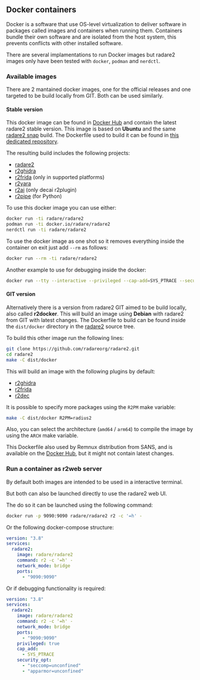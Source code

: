 ## Docker containers

Docker is a software that use OS-level virtualization to deliver software in packages called images and containers when running them.
Containers bundle their own software and are isolated from the host system, this prevents conflicts with other installed software.

There are several implamentations to run Docker images but radare2 images only have been tested with `docker`, `podman` and `nerdctl`.

### Available images

There are 2 mantained docker images, one for the official releases and one targeted to be build locally from GIT.
Both can be used similarly.

#### Stable version

This docker image can be found in [Docker Hub](https://hub.docker.com/r/radare/radare2) and contain the latest radare2 stable version.
This image is based on **Ubuntu** and the same [radare2 snap](https://snapcraft.io/radare2) build.
The Dockerfile used to build it can be found in [this dedicated repository](https://github.com/radareorg/radare2-snap).

The resulting build includes the following projects:

* [radare2](https://github.com/radareorg/radare2)
* [r2ghidra](https://github.com/radareorg/r2ghidra)
* [r2frida](https://github.com/nowsecure/r2frida) (only in supported platforms)
* [r2yara](https://github.com/radareorg/r2yara)
* [r2ai](https://github.com/radareorg/r2ai) (only decai r2plugin)
* [r2pipe](https://pypi.org/project/r2pipe/) (for Python)

To use this docker image you can use either:

```sh
docker run -ti radare/radare2
podman run -ti docker.io/radare/radare2
nerdctl run -ti radare/radare2
```

To use the docker image as one shot so it removes everything inside the container on exit just add `--rm` as follows:

```sh
docker run --rm -ti radare/radare2
```

Another example to use for debugging inside the docker:

```sh
docker run --tty --interactive --privileged --cap-add=SYS_PTRACE --security-opt seccomp=unconfined --security-opt apparmor=unconfined radare/radare2
```

#### GIT version

Alternatively there is a version from radare2 GIT aimed to be build locally, also called **r2docker**.
This will build an image using **Debian** with radare2 from GIT with latest changes.
The Dockerfile to build can be found inside the `dist/docker` directory in the [radare2](https://github.com/radareorg/radare2) source tree.

To build this other image run the following lines:

```sh
git clone https://github.com/radareorg/radare2.git
cd radare2
make -C dist/docker
```

This will build an image with the following plugins by default:

* [r2ghidra](https://github.com/radareorg/r2ghidra)
* [r2frida](https://github.com/nowsecure/r2frida)
* [r2dec](https://github.com/wargio/r2dec-js)

It is possible to specify more packages using the `R2PM` make variable:

```sh
make -C dist/docker R2PM=radius2
```

Also, you can select the architecture (`amd64` / `arm64`) to compile the image by using the `ARCH` make variable.

This Dockerfile also used by Remnux distribution from SANS, and is available on the [Docker Hub](https://hub.docker.com/r/remnux/radare2), but it might not contain latest changes.

### Run a container as r2web server

By default both images are intended to be used in a interactive terminal.

But both can also be launched directly to use the radare2 web UI.

The do so it can be launched using the following command:

```sh
docker run -p 9090:9090 radare/radare2 r2 -c '=h' -
```

Or the following docker-compose structure:

```yaml
version: "3.8"
services:
  radare2:
    image: radare/radare2
    command: r2 -c '=h' -
    network_mode: bridge
    ports:
      - "9090:9090"
```

Or if debugging functionality is required:

```yaml
version: "3.8"
services:
  radare2:
    image: radare/radare2
    command: r2 -c '=h' -
    network_mode: bridge
    ports:
      - "9090:9090"
    privileged: true
    cap_add:
      - SYS_PTRACE
    security_opt:
      - "seccomp=unconfined"
      - "apparmor=unconfined"
```

